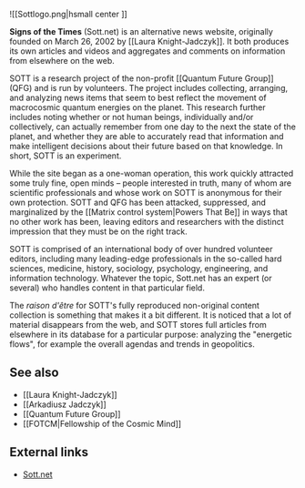 ![[Sottlogo.png|hsmall center ]]

**Signs of the Times** (Sott.net) is an alternative news website, originally founded on March 26, 2002 by [[Laura Knight-Jadczyk]]. It both produces its own articles and videos and aggregates and comments on information from elsewhere on the web.

SOTT is a research project of the non-profit [[Quantum Future Group]] (QFG) and is run by volunteers. The project includes collecting, arranging, and analyzing news items that seem to best reflect the movement of macrocosmic quantum energies on the planet. This research further includes noting whether or not human beings, individually and/or collectively, can actually remember from one day to the next the state of the planet, and whether they are able to accurately read that information and make intelligent decisions about their future based on that knowledge. In short, SOTT is an experiment.

While the site began as a one-woman operation, this work quickly attracted some truly fine, open minds – people interested in truth, many of whom are scientific professionals and whose work on SOTT is anonymous for their own protection. SOTT and QFG has been attacked, suppressed, and marginalized by the [[Matrix control system|Powers That Be]] in ways that no other work has been, leaving editors and researchers with the distinct impression that they must be on the right track.

SOTT is comprised of an international body of over hundred volunteer editors, including many leading-edge professionals in the so-called hard sciences, medicine, history, sociology, psychology, engineering, and information technology. Whatever the topic, Sott.net has an expert (or several) who handles content in that particular field.

The _raison d'être_ for SOTT's fully reproduced non-original content collection is something that makes it a bit different. It is noticed that a lot of material disappears from the web, and SOTT stores full articles from elsewhere in its database for a particular purpose: analyzing the "energetic flows", for example the overall agendas and trends in geopolitics.

See also
--------

*   [[Laura Knight-Jadczyk]]
*   [[Arkadiusz Jadczyk]]
*   [[Quantum Future Group]]
*   [[FOTCM|Fellowship of the Cosmic Mind]]

External links
--------------

*   [Sott.net](http://www.sott.net/)